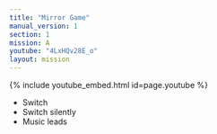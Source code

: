 ```yaml
---
title: "Mirror Game"
manual_version: 1
section: 1
mission: A
youtube: "4LxHQv28E_o"
layout: mission
---
```


{% include youtube_embed.html id=page.youtube %}

* Switch
* Switch silently
* Music leads
